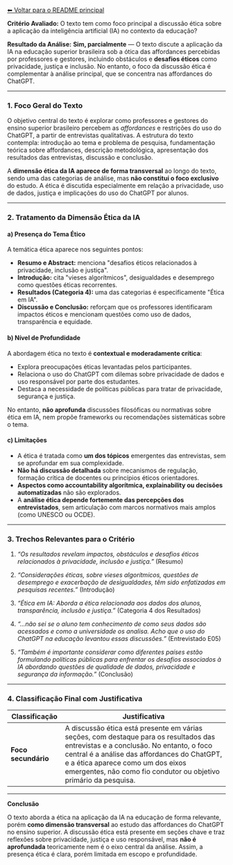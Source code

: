[⬅ Voltar para o README principal](./README.md)

**Critério Avaliado:**
O texto tem como foco principal a discussão ética sobre a aplicação da inteligência artificial (IA) no contexto da educação?

**Resultado da Análise:**
**Sim, parcialmente** — O texto discute a aplicação da IA na educação superior brasileira sob a ótica das affordances percebidas por professores e gestores, incluindo obstáculos e **desafios éticos** como privacidade, justiça e inclusão. No entanto, o foco da discussão ética é complementar à análise principal, que se concentra nas affordances do ChatGPT.

---

### 1. Foco Geral do Texto

O objetivo central do texto é explorar como professores e gestores do ensino superior brasileiro percebem as *affordances* e restrições do uso do ChatGPT, a partir de entrevistas qualitativas. A estrutura do texto contempla: introdução ao tema e problema de pesquisa, fundamentação teórica sobre affordances, descrição metodológica, apresentação dos resultados das entrevistas, discussão e conclusão.

A **dimensão ética da IA aparece de forma transversal** ao longo do texto, sendo uma das categorias de análise, mas **não constitui o foco exclusivo** do estudo. A ética é discutida especialmente em relação a privacidade, uso de dados, justiça e implicações do uso do ChatGPT por alunos.

---

### 2. Tratamento da Dimensão Ética da IA

#### a) **Presença do Tema Ético**

A temática ética aparece nos seguintes pontos:

* **Resumo e Abstract:** menciona "desafios éticos relacionados à privacidade, inclusão e justiça".
* **Introdução:** cita "vieses algorítmicos", desigualdades e desemprego como questões éticas recorrentes.
* **Resultados (Categoria 4):** uma das categorias é especificamente "Ética em IA".
* **Discussão e Conclusão:** reforçam que os professores identificaram impactos éticos e mencionam questões como uso de dados, transparência e equidade.

#### b) **Nível de Profundidade**

A abordagem ética no texto é **contextual e moderadamente crítica**:

* Explora preocupações éticas levantadas pelos participantes.
* Relaciona o uso do ChatGPT com dilemas sobre privacidade de dados e uso responsável por parte dos estudantes.
* Destaca a necessidade de políticas públicas para tratar de privacidade, segurança e justiça.

No entanto, **não aprofunda** discussões filosóficas ou normativas sobre ética em IA, nem propõe frameworks ou recomendações sistemáticas sobre o tema.

#### c) **Limitações**

* A ética é tratada como **um dos tópicos** emergentes das entrevistas, sem se aprofundar em sua complexidade.
* **Não há discussão detalhada** sobre mecanismos de regulação, formação crítica de docentes ou princípios éticos orientadores.
* **Aspectos como accountability algorítmica, explainability ou decisões automatizadas** não são explorados.
* A **análise ética depende fortemente das percepções dos entrevistados**, sem articulação com marcos normativos mais amplos (como UNESCO ou OCDE).

---

### 3. Trechos Relevantes para o Critério

1. *“Os resultados revelam impactos, obstáculos e desafios éticos relacionados à privacidade, inclusão e justiça.”* (Resumo)

2. *“Considerações éticas, sobre vieses algorítmicos, questões de desemprego e exacerbação de desigualdades, têm sido enfatizadas em pesquisas recentes.”* (Introdução)

3. *“Ética em IA: Aborda a ética relacionada aos dados dos alunos, transparência, inclusão e justiça.”* (Categoria 4 dos Resultados)

4. *“…não sei se o aluno tem conhecimento de como seus dados são acessados e como a universidade os analisa. Acho que o uso do ChatGPT na educação levantou essas discussões.”* (Entrevistado E05)

5. *“Também é importante considerar como diferentes países estão formulando políticas públicas para enfrentar os desafios associados à IA abordando questões de qualidade de dados, privacidade e segurança da informação.”* (Conclusão)

---

### 4. Classificação Final com Justificativa

| Classificação       | Justificativa                                                                                                                                                                                                                                                                               |
| ------------------- | ------------------------------------------------------------------------------------------------------------------------------------------------------------------------------------------------------------------------------------------------------------------------------------------- |
| **Foco secundário** | A discussão ética está presente em várias seções, com destaque para os resultados das entrevistas e a conclusão. No entanto, o foco central é a análise das affordances do ChatGPT, e a ética aparece como um dos eixos emergentes, não como fio condutor ou objetivo primário da pesquisa. |

---

**Conclusão**

O texto aborda a ética na aplicação da IA na educação de forma relevante, porém **como dimensão transversal** ao estudo das affordances do ChatGPT no ensino superior. A discussão ética está presente em seções chave e traz reflexões sobre privacidade, justiça e uso responsável, mas **não é aprofundada** teoricamente nem é o eixo central da análise. Assim, a presença ética é clara, porém limitada em escopo e profundidade.
